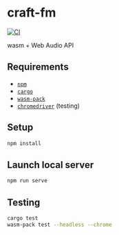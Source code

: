 craft-fm
========

[![CI](https://github.com/akiomik/craft-fm/actions/workflows/ci.yml/badge.svg)](https://github.com/akiomik/craft-fm/actions/workflows/ci.yml)

wasm + Web Audio API

## Requirements

- [`npm`](https://docs.npmjs.com/)
- [`cargo`](https://doc.rust-lang.org/stable/cargo/)
- [`wasm-pack`](https://rustwasm.github.io/wasm-pack/)
- [`chromedriver`](https://chromedriver.chromium.org/downloads) (testing)

## Setup

```sh
npm install
```

## Launch local server

```sh
npm run serve
```

## Testing

```sh
cargo test
wasm-pack test --headless --chrome
```
